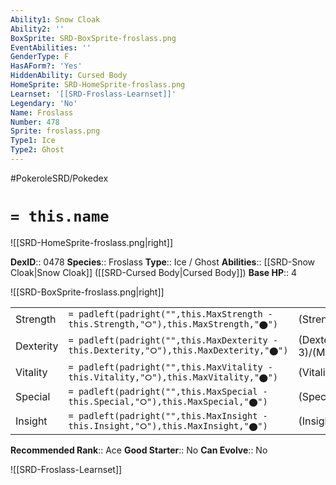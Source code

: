 ```yaml
---
Ability1: Snow Cloak
Ability2: ''
BoxSprite: SRD-BoxSprite-froslass.png
EventAbilities: ''
GenderType: F
HasAForm?: 'Yes'
HiddenAbility: Cursed Body
HomeSprite: SRD-HomeSprite-froslass.png
Learnset: '[[SRD-Froslass-Learnset]]'
Legendary: 'No'
Name: Froslass
Number: 478
Sprite: froslass.png
Type1: Ice
Type2: Ghost
---
```


#PokeroleSRD/Pokedex

# `= this.name`

![[SRD-HomeSprite-froslass.png|right]]

**DexID**:: 0478
**Species**:: Froslass
**Type**:: Ice / Ghost
**Abilities**:: [[SRD-Snow Cloak|Snow Cloak]] ([[SRD-Cursed Body|Cursed Body]])
**Base HP**:: 4

![[SRD-BoxSprite-froslass.png|right]]

|           |                                                                                        |                                          |
| --------- | -------------------------------------------------------------------------------------- | ---------------------------------------- |
| Strength  | `= padleft(padright("",this.MaxStrength - this.Strength,"⭘"),this.MaxStrength,"⬤")`    | (Strength::2)/(MaxStrength::5)   |
| Dexterity | `= padleft(padright("",this.MaxDexterity - this.Dexterity,"⭘"),this.MaxDexterity,"⬤")` | (Dexterity:: 3)/(MaxDexterity::6) |
| Vitality  | `= padleft(padright("",this.MaxVitality - this.Vitality,"⭘"),this.MaxVitality,"⬤")`    | (Vitality::2)/(MaxVitality::5)   |
| Special   | `= padleft(padright("",this.MaxSpecial - this.Special,"⭘"),this.MaxSpecial,"⬤")`       | (Special::2)/(MaxSpecial::5)     |
| Insight   | `= padleft(padright("",this.MaxInsight - this.Insight,"⭘"),this.MaxInsight,"⬤")`       | (Insight::2)/(MaxInsight::5)     |

**Recommended Rank**:: Ace
**Good Starter**:: No
**Can Evolve**:: No

![[SRD-Froslass-Learnset]]